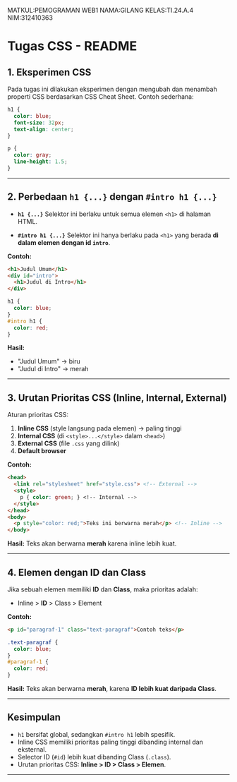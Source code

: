 MATKUL:PEMOGRAMAN WEB1
NAMA:GILANG 
KELAS:TI.24.A.4
NIM:312410363

# Tugas CSS - README

## 1. Eksperimen CSS

Pada tugas ini dilakukan eksperimen dengan mengubah dan menambah properti CSS berdasarkan CSS Cheat Sheet.
Contoh sederhana:

```css
h1 {
  color: blue;
  font-size: 32px;
  text-align: center;
}

p {
  color: gray;
  line-height: 1.5;
}
```

---

## 2. Perbedaan `h1 {...}` dengan `#intro h1 {...}`

* **`h1 {...}`**
  Selektor ini berlaku untuk semua elemen `<h1>` di halaman HTML.

* **`#intro h1 {...}`**
  Selektor ini hanya berlaku pada `<h1>` yang berada **di dalam elemen dengan id `intro`**.

**Contoh:**

```html
<h1>Judul Umum</h1>
<div id="intro">
  <h1>Judul di Intro</h1>
</div>
```

```css
h1 {
  color: blue;
}
#intro h1 {
  color: red;
}
```

**Hasil:**

* "Judul Umum" → biru
* "Judul di Intro" → merah

---

## 3. Urutan Prioritas CSS (Inline, Internal, External)

Aturan prioritas CSS:

1. **Inline CSS** (style langsung pada elemen) → paling tinggi
2. **Internal CSS** (di `<style>...</style>` dalam `<head>`)
3. **External CSS** (file `.css` yang dilink)
4. **Default browser**

**Contoh:**

```html
<head>
  <link rel="stylesheet" href="style.css"> <!-- External -->
  <style>
    p { color: green; } <!-- Internal -->
  </style>
</head>
<body>
  <p style="color: red;">Teks ini berwarna merah</p> <!-- Inline -->
</body>
```

**Hasil:**
Teks akan berwarna **merah** karena inline lebih kuat.

---

## 4. Elemen dengan ID dan Class

Jika sebuah elemen memiliki **ID** dan **Class**, maka prioritas adalah:

* Inline > **ID** > Class > Element

**Contoh:**

```html
<p id="paragraf-1" class="text-paragraf">Contoh teks</p>
```

```css
.text-paragraf {
  color: blue;
}
#paragraf-1 {
  color: red;
}
```

**Hasil:**
Teks akan berwarna **merah**, karena **ID lebih kuat daripada Class**.

---

## Kesimpulan

* `h1` bersifat global, sedangkan `#intro h1` lebih spesifik.
* Inline CSS memiliki prioritas paling tinggi dibanding internal dan eksternal.
* Selector ID (`#id`) lebih kuat dibanding Class (`.class`).
* Urutan prioritas CSS: **Inline > ID > Class > Elemen**.

---

